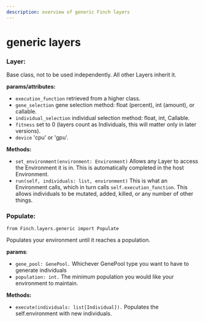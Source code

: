 ```yaml
---
description: overview of generic Finch layers
---
```


# generic layers

### Layer:

Base class, not to be used independently. All other Layers inherit it.

**params/attributes:**

* `execution_function` retrieved from a higher class.
* `gene_selection` gene selection method: float (percent), int (amount), or callable.
* `individual_selection` individual selection method: float, int, Callable.
* `fitness` set to 0 (layers count as Individuals, this will matter only in later versions).
* `device` 'cpu' or 'gpu'.

**Methods:**

* `set_environment(environment: Environment)` Allows any Layer to access the Environment it is in. This is automatically completed in the host Environment.
* `run(self, individuals: list, environment)` This is what an Environment calls, which in turn calls `self.execution_function`. This allows individuals to be mutated, added, killed, or any number of other things.

### Populate:

`from Finch.layers.generic import Populate`

Populates your environment until it reaches a population.

**params**:

* `gene_pool: GenePool.` Whichever GenePool type you want to have to generate individuals
* `population: int.` The minimum population you would like your environment to maintain.

**Methods:**

* `execute(individuals: list[Individual]).` Populates the self.environment with new individuals.
